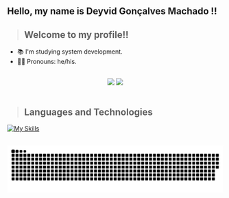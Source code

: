 ## Hello, my name is Deyvid Gonçalves Machado !!

>## Welcome to my profile!!

- 📚 I'm studying system development.
- 💇‍♂️ Pronouns: he/his.

<br>

<div align="center">

<picture>
    <source height="180em" media="(prefers-color-scheme: dark)" srcset="https://github-readme-stats.vercel.app/api?username=Deyvid-G-Machado&show_icons=true&theme=github_dark&include_all_commits=true">
    <img height="180em" src="https://github-readme-stats.vercel.app/api?username=Deyvid-G-Machado&show_icons=true&include_all_commits=true">
</picture>
<picture>
    <source height="180em" media="(prefers-color-scheme: dark)" srcset="https://github-readme-stats.vercel.app/api/top-langs/?username=Deyvid-G-Machado&layout=compact&langs_count=7&theme=github_dark">
    <img height="180em" src="https://github-readme-stats.vercel.app/api/top-langs/?username=Deyvid-G-Machado&layout=compact&langs_count=7">
</picture>
</div>

<br>

>## Languages and Technologies

[![My Skills](https://skillicons.dev/icons?i=html,css,java,js,vuejs,git,python,vscode,idea,linux)](https://skillicons.dev)

<br>

<picture>
    <source media="(prefers-color-scheme: dark)" srcset="https://raw.githubusercontent.com/Deyvid-G-Machado/Deyvid-G-Machado/output/github-snake-dark.svg">
    <img src="https://raw.githubusercontent.com/Deyvid-G-Machado/Deyvid-G-Machado/output/github-snake.svg">
</picture>
